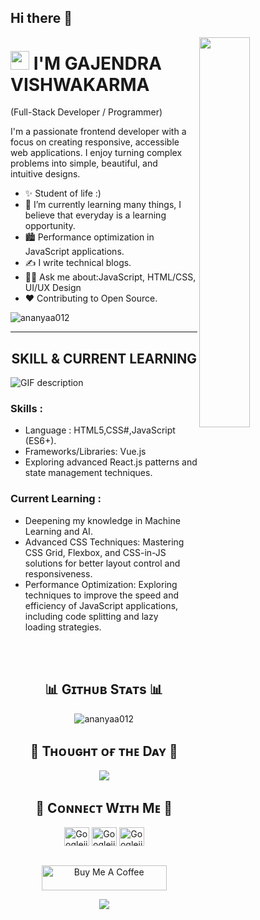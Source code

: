 ## Hi there 👋

<!--
**Googleji96/Googleji96** is a ✨ _special_ ✨ repository because its `README.md` (this file) appears on your GitHub profile.

Here are some ideas to get you started:

- 🔭 I’m currently working on ...
- 🌱 I’m currently learning ...
- 👯 I’m looking to collaborate on ...
- 🤔 I’m looking for help with ...
- 💬 Ask me about ...
- 📫 How to reach me: ...
- 😄 Pronouns: ...
- ⚡ Fun fact: ...
-->
<!--side image-->
<div>
  <img align="right" width="40%" src="https://owlbertsio-resized.s3.amazonaws.com/Popper.psd.full.png">
</div>

<!--Header Name-->
# <img src="https://emojis.slackmojis.com/emojis/images/1531849430/4246/blob-sunglasses.gif?1531849430" width="30"/> I'M GAJENDRA VISHWAKARMA 
(Full-Stack Developer / Programmer)
<br /> 

<!--Start Intro-->               
<p align="left">I'm a passionate frontend developer with a focus on creating responsive, accessible web applications. I enjoy turning complex problems into simple, beautiful, and intuitive designs.</p>

- ✨ Student of life :)
- 🌱 I’m currently learning many things, I believe that everyday is a learning opportunity.
- 🏙 Performance optimization in JavaScript applications.
- ✍ I write technical blogs.
- 💁‍♂️ Ask me about:JavaScript, HTML/CSS, UI/UX Design
- ❤ Contributing to Open Source.
<!--End Intro-->


<!--Profile Count Badge-->
<p align="left"> <img src="https://komarev.com/ghpvc/?username=ananyaa012&label=Profile%20views&color=0e75b6&style=flat" alt="ananyaa012" /> </p>

---


<!--Languages and Tools Section-->       
<h2 align="center">SKILL & CURRENT LEARNING</h2> 
<picture>
  <source media="(prefers-color-scheme: dark)" srcset="https://github.com/ananyaa012/ananyaa012/blob/main/Skills_Animation_Dark.gif">
  <source media="(prefers-color-scheme: light)" srcset="https://github.com/ananyaa012/ananyaa012/blob/main/Skills_Animation_White.gif">
  <img align="left" alt="GIF description" src="https://github.com/ananyaa012/ananyaa012/blob/main/Skills_Animation_White.gif">
</picture>
<br />
<!--SKILL--> 
<h3 align="left">Skills :</h3>
<ul align="left">
  <li>Language : HTML5,CSS#,JavaScript (ES6+).</li>
  <li>Frameworks/Libraries: Vue.js</li>
  <li>Exploring advanced React.js patterns and state management techniques.</li>
</ul>

<!--Current learning--> 
<h3 align="left">Current Learning :</h3>
<ul align="left">
  <li>Deepening my knowledge in Machine Learning and AI.</li>
  <li>Advanced CSS Techniques: Mastering CSS Grid, Flexbox, and CSS-in-JS solutions for better layout control and responsiveness.</li>
  <li>Performance Optimization: Exploring techniques to improve the speed and efficiency of JavaScript applications, including code splitting and lazy loading strategies.</li>
</ul>
<br />
<br />

<!--Github stats Table--> 
<h2 align="center">📊 Gɪᴛʜᴜʙ Sᴛᴀᴛs 📊</h2>

<div align="center">
     <img src="https://github-readme-streak-stats.herokuapp.com/?user=ananyaa012&" alt="ananyaa012"border-radius="15">
</div>





<!--Dynamic Quote card updates everyday at 12 PM--> 
<h2 align="center">🌟 Tʜᴏᴜɢʜᴛ ᴏғ ᴛʜᴇ Dᴀʏ 🌟</h2>





<!--STARTS_HERE_QUOTE_CARD-->
<p align="center">
  <img src="https://camo.githubusercontent.com/3bed9eb5626bdcb727cf1125588daac4e6df470a3d72783129cbf0a5262d1d74/68747470733a2f2f726561646d652d6461696c792d71756f7465732e76657263656c2e6170702f6170693f666f6e743d7472656275636865745f6d73">
<!--     <img src="https://readme-daily-quotes.vercel.app/api?author=Gary%20Keller&quote=It%20is%20not%20that%20we%20have%20too%20little%20time%20to%20do%20all%20the%20things%20we%20need%20to%20do%20%2C%20it%20is%20that%20we%20feel%20the%20need%20to%20do%20too%20many%20things%20in%20the%20time%20we%20have.&theme=dark&bg_color=220a28&author_color=ffeb95&accent_color=c56a90"> -->
</p>
<!--ENDS_HERE_QUOTE_CARD-->





<h2 align="center">🤝 Cᴏɴɴᴇᴄᴛ Wɪᴛʜ Mᴇ 🤝 </h2>
<div align="center">

<a href="https://www.linkedin.com/in/gajendra-vishwakarma-25369025a/" target="blank"><img align="center" src="https://raw.githubusercontent.com/rahuldkjain/github-profile-readme-generator/master/src/images/icons/Social/linked-in-alt.svg" alt="Googleji96" height="30" width="40" /></a>
<a href="https://www.instagram.com/googleji96/" target="blank"><img align="center" src="https://raw.githubusercontent.com/rahuldkjain/github-profile-readme-generator/master/src/images/icons/Social/instagram.svg" alt="Googleji96" height="30" width="40" /></a>
<a href="#" target="blank"><img align="center" src="https://raw.githubusercontent.com/rahuldkjain/github-profile-readme-generator/master/src/images/icons/Social/leet-code.svg" alt="Googleji96" height="30" width="40" /></a>
</p>
</div>
<br/>









<!--Buy me a coffee-->
<div align="center">
<a href="#" target="_blank"><img src="https://cdn.ko-fi.com/cdn/kofi3.png?v=3" alt="Buy Me A Coffee" style="height: 40px !important;width: 200px !important;" ></a>
</div>


<!--Footer--> 
<p align="center">
  <img src="https://capsule-render.vercel.app/api?type=waving&color=gradient&height=65&section=footer"/>
</p>

